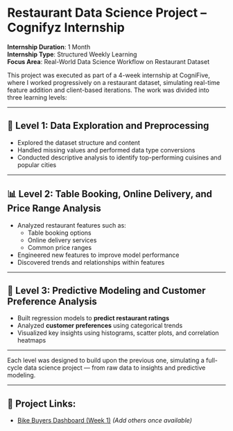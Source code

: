 # Restaurant Data Science Project – Cognifyz Internship

**Internship Duration**: 1 Month  
**Internship Type**: Structured Weekly Learning  
**Focus Area**: Real-World Data Science Workflow on Restaurant Dataset  

This project was executed as part of a 4-week internship at CogniFive, where I worked progressively on a restaurant dataset, simulating real-time feature addition and client-based iterations. The work was divided into three learning levels:

---

## 🧪 Level 1: Data Exploration and Preprocessing
- Explored the dataset structure and content
- Handled missing values and performed data type conversions
- Conducted descriptive analysis to identify top-performing cuisines and popular cities

---

## 📊 Level 2: Table Booking, Online Delivery, and Price Range Analysis
- Analyzed restaurant features such as:
  - Table booking options
  - Online delivery services
  - Common price ranges
- Engineered new features to improve model performance
- Discovered trends and relationships within features


---

## 🤖 Level 3: Predictive Modeling and Customer Preference Analysis
- Built regression models to **predict restaurant ratings**
- Analyzed **customer preferences** using categorical trends
- Visualized key insights using histograms, scatter plots, and correlation heatmaps

---

Each level was designed to build upon the previous one, simulating a full-cycle data science project — from raw data to insights and predictive modeling.

---

## 🔗 Project Links:
- [Bike Buyers Dashboard (Week 1)](https://github.com/SwathyKrishna02/Bike_Buyers)
*(Add others once available)*
